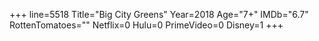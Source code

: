 +++
line=5518
Title="Big City Greens"
Year=2018
Age="7+"
IMDb="6.7"
RottenTomatoes=""
Netflix=0
Hulu=0
PrimeVideo=0
Disney=1
+++

